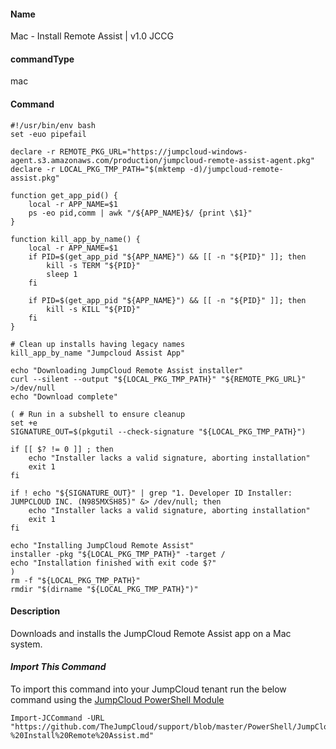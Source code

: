 #### Name

Mac - Install Remote Assist | v1.0 JCCG

#### commandType

mac

#### Command

```
#!/usr/bin/env bash
set -euo pipefail

declare -r REMOTE_PKG_URL="https://jumpcloud-windows-agent.s3.amazonaws.com/production/jumpcloud-remote-assist-agent.pkg"
declare -r LOCAL_PKG_TMP_PATH="$(mktemp -d)/jumpcloud-remote-assist.pkg"

function get_app_pid() {
    local -r APP_NAME=$1
    ps -eo pid,comm | awk "/${APP_NAME}$/ {print \$1}"
}

function kill_app_by_name() {
    local -r APP_NAME=$1
    if PID=$(get_app_pid "${APP_NAME}") && [[ -n "${PID}" ]]; then
        kill -s TERM "${PID}"
        sleep 1
    fi

    if PID=$(get_app_pid "${APP_NAME}") && [[ -n "${PID}" ]]; then
        kill -s KILL "${PID}"
    fi
}

# Clean up installs having legacy names
kill_app_by_name "Jumpcloud Assist App"

echo "Downloading JumpCloud Remote Assist installer"
curl --silent --output "${LOCAL_PKG_TMP_PATH}" "${REMOTE_PKG_URL}" >/dev/null
echo "Download complete"

( # Run in a subshell to ensure cleanup
set +e
SIGNATURE_OUT=$(pkgutil --check-signature "${LOCAL_PKG_TMP_PATH}")

if [[ $? != 0 ]] ; then
    echo "Installer lacks a valid signature, aborting installation"
    exit 1
fi

if ! echo "${SIGNATURE_OUT}" | grep "1. Developer ID Installer: JUMPCLOUD INC. (N985MXSH85)" &> /dev/null; then
    echo "Installer lacks a valid signature, aborting installation"
    exit 1
fi

echo "Installing JumpCloud Remote Assist"
installer -pkg "${LOCAL_PKG_TMP_PATH}" -target /
echo "Installation finished with exit code $?"
)
rm -f "${LOCAL_PKG_TMP_PATH}"
rmdir "$(dirname "${LOCAL_PKG_TMP_PATH}")"
```

#### Description

Downloads and installs the JumpCloud Remote Assist app on a Mac system.

#### *Import This Command*

To import this command into your JumpCloud tenant run the below command using the [JumpCloud PowerShell Module](https://github.com/TheJumpCloud/support/wiki/Installing-the-JumpCloud-PowerShell-Module)

```
Import-JCCommand -URL "https://github.com/TheJumpCloud/support/blob/master/PowerShell/JumpCloud%20Commands%20Gallery/Mac%20Commands/Mac%20-%20Install%20Remote%20Assist.md"
```
